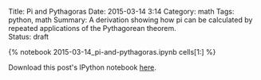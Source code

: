 Title: Pi and Pythagoras
Date: 2015-03-14 3:14
Category: math
Tags: python, math
Summary: A derivation showing how pi can be calculated by repeated applications of the Pythagorean theorem.  
Status: draft 


{% notebook 2015-03-14_pi-and-pythagoras.ipynb cells[1:] %}

Download this post's IPython notebook [here](https://github.com/h-gens/h-gens.github.io-pelican/tree/master/content/notebooks/).  
